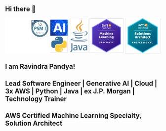 ## Hi there 👋

<img align="center" alt="Certified Engineer" width="750" src="v7.png" />

## I am Ravindra Pandya!
## Lead Software Engineer | Generative AI | Cloud | 3x AWS | Python | Java | ex J.P. Morgan | Technology Trainer
## AWS Certified Machine Learning Specialty, Solution Architect




<!--
**ravindraptech/ravindraptech** is a ✨ _special_ ✨ repository because its `README.md` (this file) appears on your GitHub profile.

Here are some ideas to get you started:

- 🔭 I’m currently working on ...
- 🌱 I’m currently learning ...
- 👯 I’m looking to collaborate on ...
- 🤔 I’m looking for help with ...
- 💬 Ask me about ...
- 📫 How to reach me: ...
- 😄 Pronouns: ...
- ⚡ Fun fact: ...
-->
